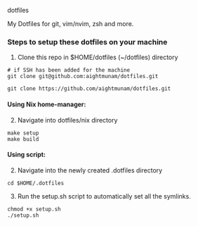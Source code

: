  dotfiles

My Dotfiles for git, vim/nvim, zsh and more. 

### Steps to setup these dotfiles on your machine
1. Clone this repo in $HOME/dotfiles (~/dotfiles) directory
  ```
  # if SSH has been added for the machine
  git clone git@github.com:aightmunam/dotfiles.git 
  
  git clone https://github.com/aightmunam/dotfiles.git
  ```
#### Using Nix home-manager:
2. Navigate into dotfiles/nix directory
```
make setup
make build 
```
#### Using script:
2. Navigate into the newly created .dotfiles directory
  ```
  cd $HOME/.dotfiles
  ```
3. Run the setup.sh script to automatically set all the symlinks.
  ```
  chmod +x setup.sh
  ./setup.sh
  ```
